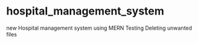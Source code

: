 # hospital_management_system
new Hospital management system using MERN
Testing
Deleting unwanted files
